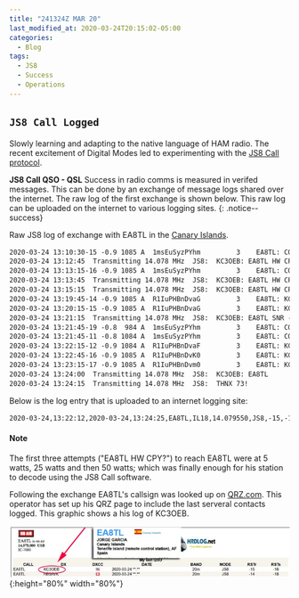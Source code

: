 ```yaml
---
title: "241324Z MAR 20"
last_modified_at: 2020-03-24T20:15:02-05:00
categories:
  - Blog
tags:
  - JS8
  - Success
  - Operations
---
```

`JS8 Call Logged`
---

Slowly learning and adapting to the native language of HAM radio.  The recent excitement of Digital Modes led to experimenting with the [JS8 Call protocol][1].  

**JS8 Call QSO - QSL** Success in radio comms is measured in verifed messages.  This can be done by an exchange of message logs shared over the internet.  The raw log of the first exchange is shown below.  This raw log can be uploaded on the internet to various logging sites. 
{: .notice--success}

Raw JS8 log of exchange with EA8TL in the [Canary Islands][2].

```html
2020-03-24 13:10:30-15 -0.9 1085 A  1msEuSyzPYhm         3    EA8TL: CQ CQ CQ IL18 
2020-03-24 13:12:45  Transmitting 14.078 MHz  JS8:  KC3OEB: EA8TL HW CPY? 
2020-03-24 13:13:15-16 -0.9 1085 A  1msEuSyzPYhm         3    EA8TL: CQ CQ CQ IL18 
2020-03-24 13:13:45  Transmitting 14.078 MHz  JS8:  KC3OEB: EA8TL HW CPY? 
2020-03-24 13:15:15  Transmitting 14.078 MHz  JS8:  KC3OEB: EA8TL HW CPY? 
2020-03-24 13:19:45-14 -0.9 1085 A  R1IuPHBnDvaG         3    EA8TL: KC3OEB SNR -15 
2020-03-24 13:20:15-15 -0.9 1085 A  R1IuPHBnDvaG         3    EA8TL: KC3OEB SNR -15 
2020-03-24 13:21:15  Transmitting 14.078 MHz  JS8:  KC3OEB: EA8TL SNR -15 
2020-03-24 13:21:45-19 -0.8  984 A  1msEuSyzPYhm         3    EA8TL: CQ CQ CQ IL18 
2020-03-24 13:21:45-11 -0.8 1084 A  1msEuSyzPYhm         3    EA8TL: CQ CQ CQ IL18 
2020-03-24 13:22:15-12 -0.9 1084 A  R1IuPHBnDvaF         3    EA8TL: KC3OEB SNR -16 
2020-03-24 13:22:45-16 -0.9 1085 A  R1IuPHBnDvK0         3    EA8TL: KC3OEB RR 
2020-03-24 13:23:15-17 -0.9 1085 A  R1IuPHBnDvm0         3    EA8TL: KC3OEB 73 
2020-03-24 13:24:00  Transmitting 14.078 MHz  JS8:  KC3OEB: EA8TL  
2020-03-24 13:24:15  Transmitting 14.078 MHz  JS8:  THNX 73!
```

Below is the log entry that is uploaded to an internet logging site:


```html
2020-03-24,13:22:12,2020-03-24,13:24:25,EA8TL,IL18,14.079550,JS8,-15,-16,50w,
```

<div class="notice">
  <h4>Note</h4>
  <p>The first three attempts ("EA8TL HW CPY?") to reach EA8TL were at 5 watts, 25 watts and then 50 watts; which was finally enough for his station to decode using the JS8 Call software.</p>
</div>

Following the exchange EA8TL's callsign was looked up on [QRZ.com][3].  This operator has set up his QRZ page to include the last serveral contacts logged.  This graphic shows a his log of KC3OEB.

![QSL with EA8TL](/assets/images/gallery-006/JS8Call-Canary-Islands-edit.jpg){:height="80%" width="80%"}

[1]: http://js8call.com/
[2]: https://www.google.com/maps/place/Canary+Islands,+Spain/@26.5858616,-20.3896315,4.96z/data=!4m5!3m4!1s0xc41aa86ef755363:0x10340f3be4bc8c0!8m2!3d28.2915637!4d-16.6291304
[3]: https://www.qrz.com/